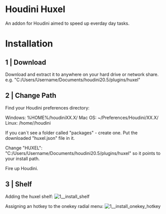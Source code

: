 # Houdini Huxel
An addon for Houdini aimed to speed up everday day tasks.

# Installation
## 1 | Download
Download and extract it to anywhere on your hard drive or network share.
e.g.  "C:/Users/Username/Documents/houdini20.5/plugins/huxel"

## 2 | Change Path
Find your Houdini preferences directory:

Windows: %HOME%/houdiniXX.X/
Mac OS: ~/Preferences/Houdini/XX.X/
Linux: /home//houdini

If you can`t see a folder called "packages" - create one.
Put the downloaded "huxel.json" file in it.

Change 			"HUXEL": "C:/Users/Username/Documents/houdini20.5/plugins/huxel"
so it points to your install path.

Fire up Houdini. 

## 3 | Shelf
Adding the huxel shelf: 
![1__install_shelf](https://github.com/user-attachments/assets/0b310edc-7e21-4115-b8af-a549d6028079)

Assigning an hotkey to the onekey radial menu:
![1__install_onekey_hotkey](https://github.com/user-attachments/assets/7f9a256c-816d-471d-bc47-d1699c523646)
